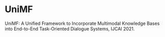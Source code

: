 # UniMF
UniMF: A Unified Framework to Incorporate Multimodal Knowledge Bases into End-to-End Task-Oriented Dialogue Systems, IJCAI 2021.
